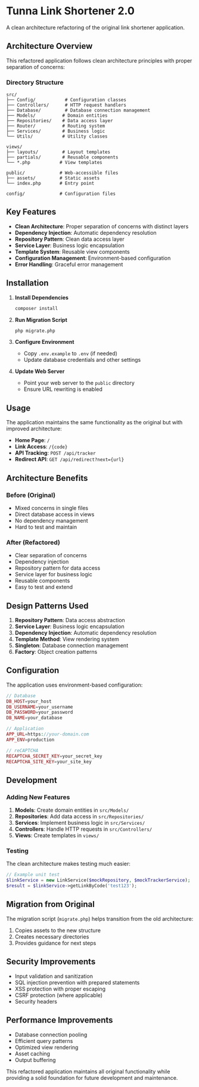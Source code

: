 # Tunna Link Shortener 2.0

A clean architecture refactoring of the original link shortener application.

## Architecture Overview

This refactored application follows clean architecture principles with proper separation of concerns:

### Directory Structure

```
src/
├── Config/           # Configuration classes
├── Controllers/      # HTTP request handlers
├── Database/         # Database connection management
├── Models/          # Domain entities
├── Repositories/    # Data access layer
├── Router/          # Routing system
├── Services/        # Business logic
└── Utils/           # Utility classes

views/
├── layouts/         # Layout templates
├── partials/        # Reusable components
└── *.php           # View templates

public/             # Web-accessible files
├── assets/         # Static assets
└── index.php       # Entry point

config/             # Configuration files
```

## Key Features

- **Clean Architecture**: Proper separation of concerns with distinct layers
- **Dependency Injection**: Automatic dependency resolution
- **Repository Pattern**: Clean data access layer
- **Service Layer**: Business logic encapsulation
- **Template System**: Reusable view components
- **Configuration Management**: Environment-based configuration
- **Error Handling**: Graceful error management

## Installation

1. **Install Dependencies**

   ```bash
   composer install
   ```

2. **Run Migration Script**

   ```bash
   php migrate.php
   ```

3. **Configure Environment**

   - Copy `.env.example` to `.env` (if needed)
   - Update database credentials and other settings

4. **Update Web Server**
   - Point your web server to the `public` directory
   - Ensure URL rewriting is enabled

## Usage

The application maintains the same functionality as the original but with improved architecture:

- **Home Page**: `/`
- **Link Access**: `/{code}`
- **API Tracking**: `POST /api/tracker`
- **Redirect API**: `GET /api/redirect?next={url}`

## Architecture Benefits

### Before (Original)

- Mixed concerns in single files
- Direct database access in views
- No dependency management
- Hard to test and maintain

### After (Refactored)

- Clear separation of concerns
- Dependency injection
- Repository pattern for data access
- Service layer for business logic
- Reusable components
- Easy to test and extend

## Design Patterns Used

1. **Repository Pattern**: Data access abstraction
2. **Service Layer**: Business logic encapsulation
3. **Dependency Injection**: Automatic dependency resolution
4. **Template Method**: View rendering system
5. **Singleton**: Database connection management
6. **Factory**: Object creation patterns

## Configuration

The application uses environment-based configuration:

```php
// Database
DB_HOST=your_host
DB_USERNAME=your_username
DB_PASSWORD=your_password
DB_NAME=your_database

// Application
APP_URL=https://your-domain.com
APP_ENV=production

// reCAPTCHA
RECAPTCHA_SECRET_KEY=your_secret_key
RECAPTCHA_SITE_KEY=your_site_key
```

## Development

### Adding New Features

1. **Models**: Create domain entities in `src/Models/`
2. **Repositories**: Add data access in `src/Repositories/`
3. **Services**: Implement business logic in `src/Services/`
4. **Controllers**: Handle HTTP requests in `src/Controllers/`
5. **Views**: Create templates in `views/`

### Testing

The clean architecture makes testing much easier:

```php
// Example unit test
$linkService = new LinkService($mockRepository, $mockTrackerService);
$result = $linkService->getLinkByCode('test123');
```

## Migration from Original

The migration script (`migrate.php`) helps transition from the old architecture:

1. Copies assets to the new structure
2. Creates necessary directories
3. Provides guidance for next steps

## Security Improvements

- Input validation and sanitization
- SQL injection prevention with prepared statements
- XSS protection with proper escaping
- CSRF protection (where applicable)
- Security headers

## Performance Improvements

- Database connection pooling
- Efficient query patterns
- Optimized view rendering
- Asset caching
- Output buffering

This refactored application maintains all original functionality while providing a solid foundation for future development and maintenance.
